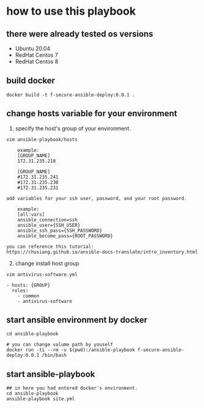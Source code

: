 # how to use this playbook
## there were already tested os versions
* Ubuntu 20.04
* RedHat Centos 7
* RedHat Centos 8

## build docker
```
docker build -t f-secure-ansible-deploy:0.0.1 .
```
## change hosts variable for your environment


1. specify the host's group of your environment.
```
vim ansible-playbook/hosts
```

```
    example:
    [GROUP_NAME]
    172.31.235.218

    [GROUP_NAME]
    #172.31.235.241
    #172.31.235.230
    #172.31.235.231
```

    add variables for your ssh user, password, and your root password.
```
    example:
    [all:vars]
    ansible_connection=ssh
    ansible_user={SSH_USER}
    ansible_ssh_pass={SSH_PASSWORD}
    ansible_become_pass={ROOT_PASSWORD}
```
    you can reference this tutorial:
    https://chusiang.github.io/ansible-docs-translate/intro_inventory.html


2. change install host group
```
vim antivirus-software.yml
```
```
- hosts: {GROUP}
  roles:
    - common
    - antivirus-software
```
## start ansible environment by docker
```
cd ansible-playbook

# you can change valume path by youself
docker run -ti --rm -v $(pwd):/ansible-playbook f-secure-ansible-deploy:0.0.1 /bin/bash
```
## start ansible-playbook
```
## in here you had entered docker's environment.
cd ansible-playbook
ansible-playbook site.yml
```








